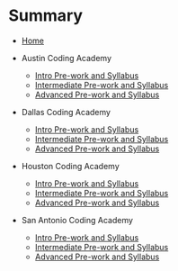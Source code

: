 # Summary


* [Home](README.md)


* Austin Coding Academy
  * [Intro Pre-work and Syllabus](austin-intro.md)
  * [Intermediate Pre-work and Syllabus](austin-intermediate.md)
  * [Advanced Pre-work and Syllabus](austin-advanced.md)

  
* Dallas Coding Academy
  * [Intro Pre-work and Syllabus](dallas-intro.md)
  * [Intermediate Pre-work and Syllabus](dallas-intermediate.md)
  * [Advanced Pre-work and Syllabus](dallas-advanced.md)
  
  
* Houston Coding Academy
  * [Intro Pre-work and Syllabus](houston-intro.md)
  * [Intermediate Pre-work and Syllabus](houston-intermediate.md)
  * [Advanced Pre-work and Syllabus](houston-advanced.md)
  
  
* San Antonio Coding Academy
  * [Intro Pre-work and Syllabus](sanantonio-intro.md)
  * [Intermediate Pre-work and Syllabus](sanantonio-intermediate.md)
  * [Advanced Pre-work and Syllabus](sanantonio-advanced.md)
  
